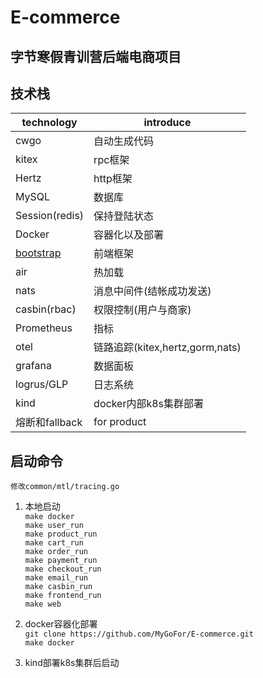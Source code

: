 # E-commerce
## 字节寒假青训营后端电商项目

## 技术栈
| technology                                                                   | introduce                   |
|------------------------------------------------------------------------------|-----------------------------|
| cwgo                                                                         | 自动生成代码                      |
| kitex                                                                        | rpc框架                       |
| Hertz                                                                        | http框架                      |
| MySQL                                                                        | 数据库                         |
| Session(redis)                                                               | 保持登陆状态                      |
| Docker                                                                       | 容器化以及部署                     |
| [bootstrap](https://getbootstrap.com/docs/5.3/getting-started/introduction/) | 前端框架                        |
| air                                                                          | 热加载                         |
| nats                                                                         | 消息中间件(结帐成功发送)               |
| casbin(rbac)                                                                 | 权限控制(用户与商家)                 |
| Prometheus                                                                   | 指标                          |
| otel                                                                         | 链路追踪(kitex,hertz,gorm,nats) |
| grafana                                                                      | 数据面板                        |
| logrus/GLP                                                                   | 日志系统                        |
| kind                                                                         | docker内部k8s集群部署             |
| 熔断和fallback                                                                         | for product                 |

## 启动命令
`修改common/mtl/tracing.go`

1. 本地启动</br>
`make docker` </br>
`make user_run` </br>
`make product_run` </br>
`make cart_run` </br>
`make order_run` </br>
`make payment_run` </br>
`make checkout_run` </br>
`make email_run` </br>
`make casbin_run` </br>
`make frontend_run` </br>
`make web` </br>

2. docker容器化部署<br>
`git clone https://github.com/MyGoFor/E-commerce.git`<br>
`make docker`<br>


3. kind部署k8s集群后启动<br>
